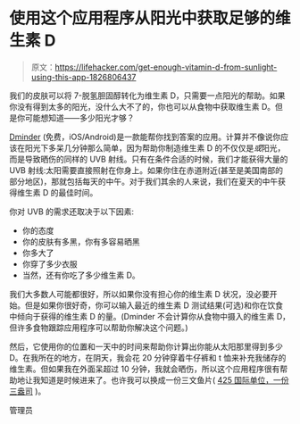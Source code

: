 # 使用这个应用程序从阳光中获取足够的维生素 D

> 原文：<https://lifehacker.com/get-enough-vitamin-d-from-sunlight-using-this-app-1826806437>

我们的皮肤可以将 7-脱氢胆固醇转化为维生素 D，只需要一点阳光的帮助。如果你没有得到太多的阳光，没什么大不了的，你也可以从食物中获取维生素 D。但是你可能想知道——多少阳光才够？



[Dminder](http://dminder.ontometrics.com/) (免费，iOS/Android)是一款能帮你找到答案的应用。计算并不像说你应该在阳光下多呆几分钟那么简单，因为帮助你制造维生素 D 的不仅仅是*或*阳光，而是导致晒伤的同样的 UVB 射线。只有在条件合适的时候，我们才能获得大量的 UVB 射线:太阳需要直接照射在你身上。如果你住在赤道附近(甚至是美国南部的部分地区)，那就包括每天的中午。对于我们其余的人来说，我们在夏天的中午获得维生素 D 的最佳时间。

你对 UVB 的需求还取决于以下因素:

*   你的态度
*   你的皮肤有多黑，你有多容易晒黑
*   你多大了
*   你穿了多少衣服
*   当然，还有你吃了多少维生素 D。

我们大多数人可能都很好，所以如果你没有担心你的维生素 D 状况，没必要开始。但是如果你很好奇，你可以输入最近的维生素 D 测试结果(可选)和你在饮食中倾向于获得的维生素 D 的量。(Dminder 不会计算你从食物中摄入的维生素 D，但许多食物跟踪应用程序可以帮助你解决这个问题。)

然后，它使用你的位置和一天中的时间来帮助你计算出你能从太阳那里得到多少 D。在我所在的地方，在阴天，我会花 20 分钟穿着牛仔裤和 t 恤来补充我储存的维生素。但如果我在外面呆超过 10 分钟，我就会晒伤，所以这个应用程序很有帮助地让我知道是时候进来了。也许我可以换成一份三文鱼片( [425 国际单位，一份三盎司](https://www.prevention.com/food-nutrition/a20437976/foods-high-in-vitamin-d/) )。

管理员
